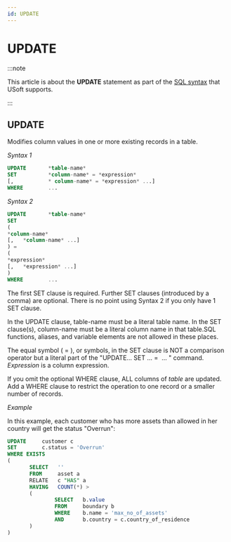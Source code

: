 ```yaml
---
id: UPDATE
---
```


# UPDATE




:::note

This article is about the **UPDATE** statement as part of the [SQL syntax](/docs/Modeller_and_Rules_Engine/SQL_syntax) that USoft supports.

:::

## **UPDATE**

Modifies column values in one or more existing records in a table.

*Syntax 1*

```sql
UPDATE       *table-name*
SET          *column-name* = *expression*
[,           * column-name* = *expression* ...]
WHERE        ...
```

*Syntax 2*

```sql
UPDATE       *table-name*
SET
(          
*column-name*
[,   *column-name* ...]
) =
(
*expression*
[,   *expression* ...]
)
WHERE        ...
```

The first SET clause is required. Further SET clauses (introduced by a comma) are optional. There is no point using Syntax 2 if you only have 1 SET clause.

In the UPDATE clause, table-name must be a literal table name. In the SET clause(s), column-name must be a literal column name in that table.SQL functions, aliases, and variable elements are not allowed in these places.

The equal symbol ( = ), or symbols, in the SET clause is NOT a comparison operator but a literal part of the "UPDATE... SET ... =  ... " command. *Expression* is a column expression.

If you omit the optional WHERE clause, ALL columns of *table* are updated. Add a WHERE clause to restrict the operation to one record or a smaller number of records.

*Example*

In this example, each customer who has more assets than allowed in her country will get the status "Overrun":

```sql
UPDATE     customer c
SET        c.status = 'Overrun'
WHERE EXISTS
(
       SELECT   ''
       FROM     asset a
       RELATE   c "HAS" a
       HAVING   COUNT(*) >
       (
               SELECT   b.value
               FROM     boundary b
               WHERE    b.name = 'max_no_of_assets'
               AND      b.country = c.country_of_residence
       )
)
```